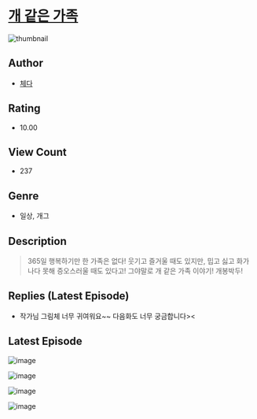 # [개 같은 가족](https://comic.naver.com/challenge/list?titleId=811336)
![thumbnail](https://image-comic.pstatic.net/user_contents_data/challenge_comic/2023/05/25/upload_7219379300048397877_480x623.jpeg)

## Author
- [체다](https://comic.naver.com/artistTitle?id=367290)

## Rating
- 10.00

## View Count
- 237

## Genre
- 일상, 개그

## Description
> 365일 행복하기만 한 가족은 없다! 웃기고 즐거울 때도 있지만, 밉고 싫고 화가 나다 못해 증오스러울 때도 있다고! 그야말로 개 같은 가족 이야기! 개봉박두!

## Replies (Latest Episode)
- 작가님 그림체 너무 귀여워요~~ 다음화도 너무 궁금합니다><

## Latest Episode
![image](https://image-comic.pstatic.net/user_contents_data/challenge_comic/2023/05/25/367290/upload_3905292889796654903.jpeg)

![image](https://image-comic.pstatic.net/user_contents_data/challenge_comic/2023/05/25/367290/upload_7089285084186108214.jpeg)

![image](https://image-comic.pstatic.net/user_contents_data/challenge_comic/2023/05/25/367290/upload_7005683714095132726.jpeg)

![image](https://image-comic.pstatic.net/user_contents_data/challenge_comic/2023/05/25/367290/upload_7233399169291137590.jpeg)
